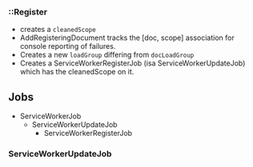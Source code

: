 ### ::Register ###

* creates a `cleanedScope`
* AddRegisteringDocument tracks the [doc, scope] association for console
  reporting of failures.
* Creates a new `loadGroup` differing from `docLoadGroup`
* Creates a ServiceWorkerRegisterJob (isa ServiceWorkerUpdateJob) which has the
  cleanedScope on it.

## Jobs ##

* ServiceWorkerJob
  * ServiceWorkerUpdateJob
    * ServiceWorkerRegisterJob

### ServiceWorkerUpdateJob ###
